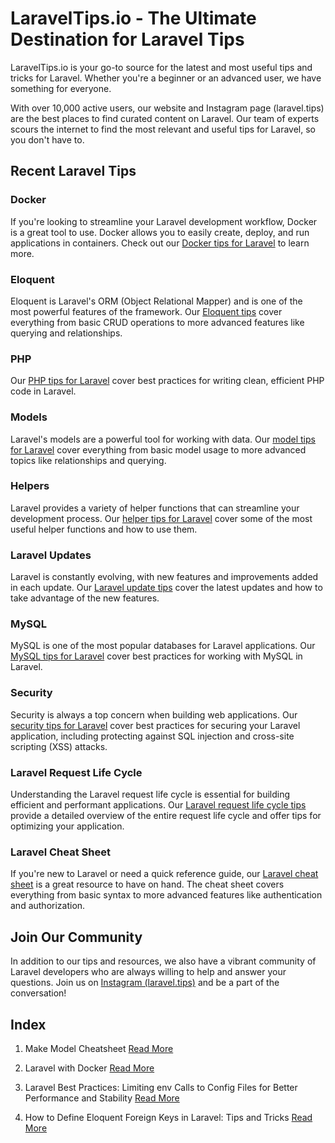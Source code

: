 # LaravelTips.io - The Ultimate Destination for Laravel Tips

LaravelTips.io is your go-to source for the latest and most useful tips and tricks for Laravel. Whether you're a beginner or an advanced user, we have something for everyone.

With over 10,000 active users, our website and Instagram page (laravel.tips) are the best places to find curated content on Laravel. Our team of experts scours the internet to find the most relevant and useful tips for Laravel, so you don't have to.

## Recent Laravel Tips

### Docker
If you're looking to streamline your Laravel development workflow, Docker is a great tool to use. Docker allows you to easily create, deploy, and run applications in containers. Check out our [Docker tips for Laravel](https://laraveltips.io/category/devops/) to learn more.

### Eloquent
Eloquent is Laravel's ORM (Object Relational Mapper) and is one of the most powerful features of the framework. Our [Eloquent tips](https://laraveltips.io/category/laravel-eloquent/) cover everything from basic CRUD operations to more advanced features like querying and relationships.

### PHP
Our [PHP tips for Laravel](https://laraveltips.io/category/php) cover best practices for writing clean, efficient PHP code in Laravel.

### Models
Laravel's models are a powerful tool for working with data. Our [model tips for Laravel](https://laraveltips.io/category/models) cover everything from basic model usage to more advanced topics like relationships and querying.

### Helpers
Laravel provides a variety of helper functions that can streamline your development process. Our [helper tips for Laravel](https://laraveltips.io/category/helpers) cover some of the most useful helper functions and how to use them.

### Laravel Updates
Laravel is constantly evolving, with new features and improvements added in each update. Our [Laravel update tips](https://laraveltips.io/category/laravel-updates) cover the latest updates and how to take advantage of the new features.

### MySQL
MySQL is one of the most popular databases for Laravel applications. Our [MySQL tips for Laravel](https://laraveltips.io/category/mysql) cover best practices for working with MySQL in Laravel.

### Security
Security is always a top concern when building web applications. Our [security tips for Laravel](https://laraveltips.io/category/security/) cover best practices for securing your Laravel application, including protecting against SQL injection and cross-site scripting (XSS) attacks.

### Laravel Request Life Cycle
Understanding the Laravel request life cycle is essential for building efficient and performant applications. Our [Laravel request life cycle tips](https://laraveltips.io/category/laravel/) provide a detailed overview of the entire request life cycle and offer tips for optimizing your application.

### Laravel Cheat Sheet
If you're new to Laravel or need a quick reference guide, our [Laravel cheat sheet](https://laraveltips.io/category/cheatsheet/) is a great resource to have on hand. The cheat sheet covers everything from basic syntax to more advanced features like authentication and authorization.

## Join Our Community

In addition to our tips and resources, we also have a vibrant community of Laravel developers who are always willing to help and answer your questions. Join us on [Instagram (laravel.tips)](https://www.instagram.com/laravel.tips/) and be a part of the conversation!


## Index

1. Make Model Cheatsheet [Read More](https://github.com/JagdishPrecise/LaravelTips/blob/main/tips/php-artisan-make-model-cheatsheet.md)

2. Laravel with Docker [Read More](https://github.com/JagdishPrecise/LaravelTips/blob/main/how-to-simplify-laravel-development-with-docker.md)

3. Laravel Best Practices: Limiting env Calls to Config Files for Better Performance and Stability
 [Read More](https://github.com/JagdishPrecise/LaravelTips/blob/main/limiting-env-calls-to-config-files-for-better-performance-and-stability.md)

4. How to Define Eloquent Foreign Keys in Laravel: Tips and Tricks
 [Read More](https://github.com/JagdishPrecise/LaravelTips/blob/main/how-to-define-eloquent-foreign-keys-in-laravel-tips-and-tricks.md)